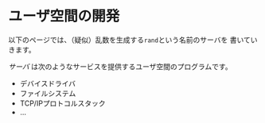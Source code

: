# ユーザ空間の開発

以下のページでは、（疑似）乱数を生成する`rand`という名前のサーバを
書いていきます。

*サーバ* は次のようなサービスを提供するユーザ空間のプログラムです。

- デバイスドライバ
- ファイルシステム
- TCP/IPプロトコルスタック
- ...
